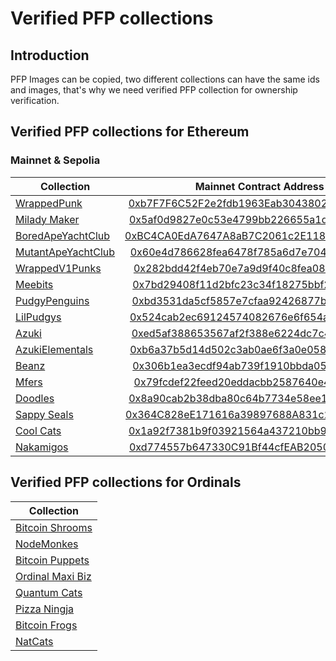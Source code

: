 # Verified PFP collections

## Introduction

PFP Images can be copied, two different collections can have the same ids and images, that's why we need verified PFP collection for ownership verification. 

## Verified PFP collections for Ethereum

### Mainnet & Sepolia
| Collection |     Mainnet Contract Address       | Sepolia Contract Address |
|------------|:-------------:|:-------------:|
| [WrappedPunk](https://www.wrappedpunks.com) | [0xb7F7F6C52F2e2fdb1963Eab30438024864c313F6](https://etherscan.io/address/0xb7F7F6C52F2e2fdb1963Eab30438024864c313F6) | [0x000000A396A2c3b4a423D60AF6d3e84d950A7442](https://sepolia.etherscan.io/address/0x000000A396A2c3b4a423D60AF6d3e84d950A7442) |
| [Milady Maker](https://miladymaker.net) | [0x5af0d9827e0c53e4799bb226655a1de152a425a5](https://etherscan.io/address/0x5af0d9827e0c53e4799bb226655a1de152a425a5) | [0x000000553C40DBe365ccCD4690d188F1AA957ED1](https://sepolia.etherscan.io/address/0x000000553C40DBe365ccCD4690d188F1AA957ED1) |
| [BoredApeYachtClub](https://boredapeyachtclub.com) | [0xBC4CA0EdA7647A8aB7C2061c2E118A18a936f13D](https://etherscan.io/address/0xBC4CA0EdA7647A8aB7C2061c2E118A18a936f13D) | [0x00000066c6904D21F978A85D4D35719039E0f2Cb](https://sepolia.etherscan.io/address/0x00000066c6904D21F978A85D4D35719039E0f2Cb) |
| [MutantApeYachtClub](https://boredapeyachtclub.com) | [0x60e4d786628fea6478f785a6d7e704777c86a7c6](https://etherscan.io/address/0x60e4d786628fea6478f785a6d7e704777c86a7c6) | [0x000000A76D0B02Fd7f6f5C4E93F591f547EA2AFB](https://sepolia.etherscan.io/address/0x000000A76D0B02Fd7f6f5C4E93F591f547EA2AFB) |
| [WrappedV1Punks](https://v1punks.io) | [0x282bdd42f4eb70e7a9d9f40c8fea0825b7f68c5d](https://etherscan.io/address/0x282bdd42f4eb70e7a9d9f40c8fea0825b7f68c5d) | [0x000000141F2c43CD46A5BF196d7b632c420046b5](https://sepolia.etherscan.io/address/0x000000141F2c43CD46A5BF196d7b632c420046b5) |
| [Meebits](https://meebits.app) | [0x7bd29408f11d2bfc23c34f18275bbf23bb716bc7](https://etherscan.io/address/0x7bd29408f11d2bfc23c34f18275bbf23bb716bc7) | [0x0000000D61B6Ec04C0Ac8De4a065D6626eCC313A](https://sepolia.etherscan.io/address/0x0000000D61B6Ec04C0Ac8De4a065D6626eCC313A) |
| [PudgyPenguins](https://pudgypenguins.com) | [0xbd3531da5cf5857e7cfaa92426877b022e612cf8](https://etherscan.io/address/0xbd3531da5cf5857e7cfaa92426877b022e612cf8) | [0x000088fb0b3f8c43da271DB60098A000D8bf1a62](https://sepolia.etherscan.io/address/0x000088fb0b3f8c43da271DB60098A000D8bf1a62) |
| [LilPudgys](https://pudgypenguins.com) | [0x524cab2ec69124574082676e6f654a18df49a048](https://etherscan.io/address/0x524cab2ec69124574082676e6f654a18df49a048) | [0x0000000EB7a675E278a37532E027754fB92716B8](https://sepolia.etherscan.io/address/0x0000000EB7a675E278a37532E027754fB92716B8) |
| [Azuki](https://www.azuki.com) | [0xed5af388653567af2f388e6224dc7c4b3241c544](https://etherscan.io/address/0xed5af388653567af2f388e6224dc7c4b3241c544) | [0x0000008878FAf8CeE9859Af45c94Bc97818bba89](https://sepolia.etherscan.io/address/0x0000008878FAf8CeE9859Af45c94Bc97818bba89) |
| [AzukiElementals](https://www.azuki.com) | [0xb6a37b5d14d502c3ab0ae6f3a0e058bc9517786e](https://etherscan.io/address/0xb6a37b5d14d502c3ab0ae6f3a0e058bc9517786e) | [0x00000071e38f72A7D938Bf6e07c50878abA28bC0](https://sepolia.etherscan.io/address/0x00000071e38f72A7D938Bf6e07c50878abA28bC0) |
| [Beanz](https://www.azuki.com) | [0x306b1ea3ecdf94ab739f1910bbda052ed4a9f949](https://etherscan.io/address/0x306b1ea3ecdf94ab739f1910bbda052ed4a9f949) | [0x0000007960Ea21eca4f8c604cD6D217048F7fC50](https://sepolia.etherscan.io/address/0x0000007960Ea21eca4f8c604cD6D217048F7fC50) |
| [Mfers](https://opensea.io/collection/mfers) | [0x79fcdef22feed20eddacbb2587640e45491b757f](https://etherscan.io/address/0x79fcdef22feed20eddacbb2587640e45491b757f) | [0x000000FFe81592Aafa726938b672E1d94bA58d05](https://sepolia.etherscan.io/address/0x000000FFe81592Aafa726938b672E1d94bA58d05) |
| [Doodles](https://www.doodles.app) | [0x8a90cab2b38dba80c64b7734e58ee1db38b8992e](https://etherscan.io/address/0x8a90cab2b38dba80c64b7734e58ee1db38b8992e) | [0x00000093dC3E458054Dd6e84D5baa645688291d7](https://sepolia.etherscan.io/address/0x00000093dC3E458054Dd6e84D5baa645688291d7) |
| [Sappy Seals](https://www.sappy.lol) | [0x364C828eE171616a39897688A831c2499aD972ec](https://etherscan.io/address/0x364C828eE171616a39897688A831c2499aD972ec) | [0x0000002a98299347F7B2F0fE1bCAc8C45c1c2B80](https://sepolia.etherscan.io/address/0x0000002a98299347F7B2F0fE1bCAc8C45c1c2B80) |
| [Cool Cats](https://coolcats.com) | [0x1a92f7381b9f03921564a437210bb9396471050c](https://etherscan.io/address/0x1a92f7381b9f03921564a437210bb9396471050c) | [0x00000008A978Ad20d87c7D2E6ba643890462fF81](https://sepolia.etherscan.io/address/0x00000008A978Ad20d87c7D2E6ba643890462fF81) |
| [Nakamigos](https://nakamigos.io) | [0xd774557b647330C91Bf44cfEAB205095f7E6c367](https://etherscan.io/address/0xd774557b647330C91Bf44cfEAB205095f7E6c367) | [0x00000005c7097e9cb9e7af38f4dc76bf706bfe6b](https://sepolia.etherscan.io/address/0x00000005c7097e9cb9e7af38f4dc76bf706bfe6b) |

## Verified PFP collections for Ordinals
| Collection |
|------------|
| [Bitcoin Shrooms](https://bitcoinshrooms.com) |
| [NodeMonkes](https://nodemonkes.com) |
| [Bitcoin Puppets](https://ordpuppetinuundoxxedmillionaires.com) |
| [Ordinal Maxi Biz](https://x.com/OrdinalMaxiBiz) |
| [Quantum Cats](https://quantumcats.xyz) |
| [Pizza Ningja](https://ninjalerts.gitbook.io) |
| [Bitcoin Frogs](https://bitcoinfrogs.com) |
| [NatCats](https://x.com/dmtnatcats) |
